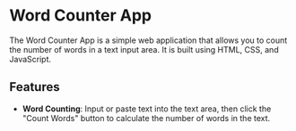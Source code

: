 # Word Counter App

The Word Counter App is a simple web application that allows you to count the number of words in a text input area. It is built using HTML, CSS, and JavaScript.

## Features

- **Word Counting**: Input or paste text into the text area, then click the "Count Words" button to calculate the number of words in the text.